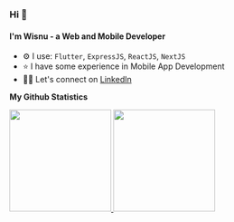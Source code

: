 ### Hi 👋 
#### I'm Wisnu - a Web and Mobile Developer

- ⚙️ I use: `Flutter`, `ExpressJS`, `ReactJS`, `NextJS`
- ⭐️ I have some experience in Mobile App Development
- 🤝🏼 Let's connect on [LinkedIn](https://www.linkedin.com/in/ilhmwisnu)

**My Github Statistics**
<p align="left">
<a href="https://github.com/ilhmwisnu">
  <img height="180em" src="https://github-readme-stats-eight-theta.vercel.app/api?username=ilhmwisnu&show_icons=true&theme=vue&include_all_commits=true&count_private=true"/>     <img height="180em" src="https://github-readme-stats-eight-theta.vercel.app/api/top-langs/?username=ilhmwisnu&layout=compact&langs_count=8&theme=vue"/>
</a>
</p>

